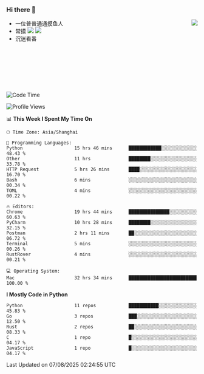 ### Hi there 👋


<a href="https://github.com/yanlc39">
  <img align="right" src="https://github-readme-stats.vercel.app/api?username=yanlc39&show_icons=true&hide_border=true&icon_color=586069&title_color=a0a9af">
</a>

- 一位普普通通摸鱼人
- 常摸 ![](https://img.shields.io/badge/-Python-3e74a2?style=flat-square&logo=Python&logoColor=fff) ![](https://img.shields.io/badge/-C%2B%2B-brightgreen?style=flat-square)
- 沉迷看番



<br><br><br><br><br><br>


<!--START_SECTION:waka-->
![Code Time](http://img.shields.io/badge/Code%20Time-1%2C528%20hrs%2020%20mins-blue)

![Profile Views](http://img.shields.io/badge/Profile%20Views-0-blue)

📊 **This Week I Spent My Time On** 

```text
🕑︎ Time Zone: Asia/Shanghai

💬 Programming Languages: 
Python                   15 hrs 46 mins      ████████████░░░░░░░░░░░░░   48.43 % 
Other                    11 hrs              ████████░░░░░░░░░░░░░░░░░   33.78 % 
HTTP Request             5 hrs 26 mins       ████░░░░░░░░░░░░░░░░░░░░░   16.70 % 
Bash                     6 mins              ░░░░░░░░░░░░░░░░░░░░░░░░░   00.34 % 
TOML                     4 mins              ░░░░░░░░░░░░░░░░░░░░░░░░░   00.22 % 

🔥 Editors: 
Chrome                   19 hrs 44 mins      ███████████████░░░░░░░░░░   60.63 % 
PyCharm                  10 hrs 28 mins      ████████░░░░░░░░░░░░░░░░░   32.15 % 
Postman                  2 hrs 11 mins       ██░░░░░░░░░░░░░░░░░░░░░░░   06.72 % 
Terminal                 5 mins              ░░░░░░░░░░░░░░░░░░░░░░░░░   00.26 % 
RustRover                4 mins              ░░░░░░░░░░░░░░░░░░░░░░░░░   00.21 % 

💻 Operating System: 
Mac                      32 hrs 34 mins      █████████████████████████   100.00 % 
```

**I Mostly Code in Python** 

```text
Python                   11 repos            ███████████░░░░░░░░░░░░░░   45.83 % 
Go                       3 repos             ███░░░░░░░░░░░░░░░░░░░░░░   12.50 % 
Rust                     2 repos             ██░░░░░░░░░░░░░░░░░░░░░░░   08.33 % 
C                        1 repo              █░░░░░░░░░░░░░░░░░░░░░░░░   04.17 % 
JavaScript               1 repo              █░░░░░░░░░░░░░░░░░░░░░░░░   04.17 % 
```




 Last Updated on 07/08/2025 02:24:55 UTC
<!--END_SECTION:waka-->
